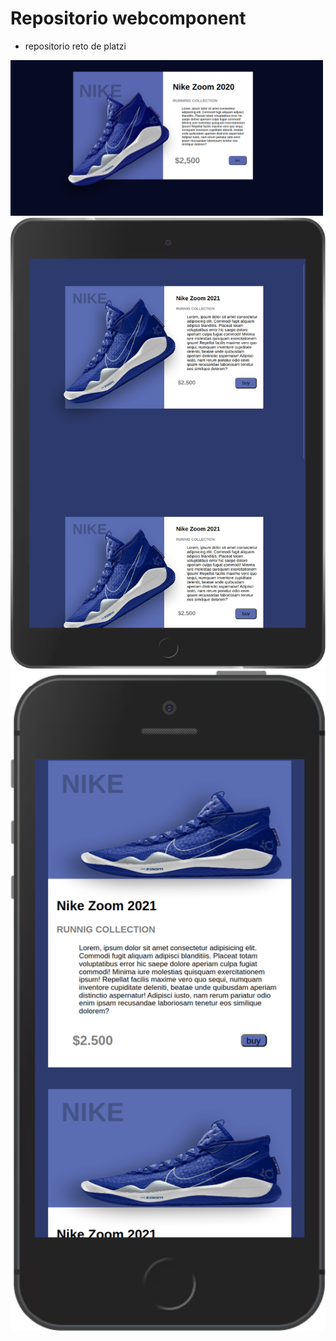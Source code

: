 # Repositorio webcomponent
- repositorio reto de platzi 
<img src="./img/Captura de pantalla de 2021-02-16 21-55-35.png" width="500px">
<img src="./img/127.0.0.1_5500_webcomp_index.html(iPad).png" width="700px">
<img src="./img/127.0.0.1_5500_webcomp_index.html(iPhone 5_SE).png" width="700px">